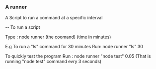 
### A runner
A Script to run a command at a specific interval

-- To run a script 

Type : node runner (the coomand) (time in minutes)

E.g To run a "ls" command for 30 minutes
Run: node runner "ls" 30

To quickly test the program
Run : node runner "node test" 0.05 (That is running "node test" command evry 3 seconds)